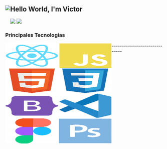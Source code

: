 ## Hello World, I'm Victor  <a href="url"><img src="https://github.com/TheDudeThatCode/TheDudeThatCode/raw/master/Assets/Earth.gif" align="left" height="80"  ></a>

[![](https://camo.githubusercontent.com/c00f87aeebbec37f3ee0857cc4c20b21fefde8a96caf4744383ebfe44a47fe3f/68747470733a2f2f696d672e736869656c64732e696f2f62616467652f2d4c696e6b6564496e2d2532333030373742353f7374796c653d666f722d7468652d6261646765266c6f676f3d6c696e6b6564696e266c6f676f436f6c6f723d7768697465)](https://www.linkedin.com/in/victor-lira-front-end/)  [![](https://camo.githubusercontent.com/927d6b3961fa048ff7303daf291cb5869dfa25018997cf8c1373c2f6a85b1458/68747470733a2f2f696d672e736869656c64732e696f2f62616467652f2d476d61696c2d2532333333333f7374796c653d666f722d7468652d6261646765266c6f676f3d676d61696c266c6f676f436f6c6f723d7768697465)](mailto:shareedq123@gmail.com)
### Principales Tecnologias 


  <img src="https://raw.githubusercontent.com/devicons/devicon/master/icons/react/react-original.svg" align="left" height="80" width="170" >
   
   <img src="https://raw.githubusercontent.com/devicons/devicon/master/icons/javascript/javascript-plain.svg" align="left" height="80" width="170" >
<img src="https://raw.githubusercontent.com/devicons/devicon/master/icons/html5/html5-original.svg" align="left" height="80" width="170" >
<img src="https://raw.githubusercontent.com/devicons/devicon/master/icons/css3/css3-original.svg" align="left" height="80" width="170" >
 <img src="https://raw.githubusercontent.com/devicons/devicon/master/icons/bootstrap/bootstrap-plain.svg" align="left" height="80" width="170" >
------------------------------

<img src="https://github.com/devicons/devicon/raw/master/icons/vscode/vscode-original.svg" align="left" height="80" width="170" >
<img src="https://github.com/devicons/devicon/raw/master/icons/figma/figma-original.svg" align="left" height="80" width="170" >
<img src="https://github.com/devicons/devicon/raw/master/icons/photoshop/photoshop-plain.svg" align="left" height="80" width="170" >
